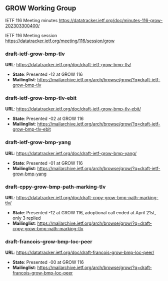 ## GROW Working Group

IETF 116 Meeting minutes
https://datatracker.ietf.org/doc/minutes-116-grow-202303300400/

IETF 116 Meeting session
https://datatracker.ietf.org/meeting/116/session/grow

### draft-ietf-grow-bmp-tlv
**URL**: https://datatracker.ietf.org/doc/draft-ietf-grow-bmp-tlv/
* **State**: Presented -12 at GROW 116
* **Mailinglist**: https://mailarchive.ietf.org/arch/browse/grow/?q=draft-ietf-grow-bmp-tlv

### draft-ietf-grow-bmp-tlv-ebit
**URL**: https://datatracker.ietf.org/doc/draft-ietf-grow-bmp-tlv-ebit/
* **State**: Presented -02 at GROW 116
* **Mailinglist**: https://mailarchive.ietf.org/arch/browse/grow/?q=draft-ietf-grow-bmp-tlv-ebit

### draft-ietf-grow-bmp-yang
**URL**: https://datatracker.ietf.org/doc/draft-ietf-grow-bmp-yang/
* **State**: Presented -01 at GROW 116
* **Mailinglist**: https://mailarchive.ietf.org/arch/browse/grow/?q=draft-ietf-grow-bmp-yang

### draft-cppy-grow-bmp-path-marking-tlv
**URL**: https://datatracker.ietf.org/doc/draft-cppy-grow-bmp-path-marking-tlv/
* **State**: Presented -12 at GROW 116, adoptional call ended at April 21st, only 3 replied
* **Mailinglist**: https://mailarchive.ietf.org/arch/browse/grow/?q=draft-cppy-grow-bmp-path-marking-tlv

### draft-francois-grow-bmp-loc-peer
**URL**: https://datatracker.ietf.org/doc/draft-francois-grow-bmp-loc-peer/
* **State**: Presented -00 at GROW 116
* **Mailinglist**: https://mailarchive.ietf.org/arch/browse/grow/?q=draft-francois-grow-bmp-loc-peer